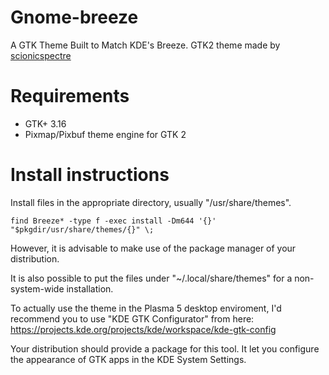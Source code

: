 # Gnome-breeze

A GTK Theme Built to Match KDE's Breeze. GTK2 theme made by [scionicspectre](https://github.com/scionicspectre/BreezyGTK)

# Requirements

- GTK+ 3.16
- Pixmap/Pixbuf theme engine for GTK 2

# Install instructions
Install files in the appropriate directory, usually "/usr/share/themes".
```
find Breeze* -type f -exec install -Dm644 '{}' "$pkgdir/usr/share/themes/{}" \;
```

However, it is advisable to make use of the package manager of your distribution.

It is also possible to put the files under "~/.local/share/themes" for a non-system-wide installation.

To actually use the theme in the Plasma 5 desktop enviroment, I'd recommend you to use "KDE GTK Configurator" from here: https://projects.kde.org/projects/kde/workspace/kde-gtk-config

Your distribution should provide a package for this tool. It let you configure the appearance of GTK apps in the KDE System Settings.
